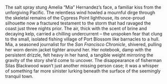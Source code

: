 The salt spray stung Amelia “Mia” Hernandez’s face, a familiar kiss from the unforgiving Pacific.  The relentless wind howled a mournful dirge through the skeletal remains of the Cypress Point lighthouse, its once-proud silhouette now a fractured testament to the storm that had ravaged the coast just three nights prior.  The air, thick with the scent of brine and decaying kelp, carried a chilling undercurrent – the unspoken fear that clung to the small, isolated fishing village of Port Blossom like barnacles to a hull.  Mia, a seasoned journalist for the *San Francisco Chronicle*, shivered, pulling her worn denim jacket tighter around her.  Her notebook, damp with the persistent drizzle, felt heavy in her hand, a tangible weight mirroring the gravity of the story she’d come to uncover. The disappearance of fisherman Silas Blackwood wasn’t just another missing person case; it was a whisper of something far more sinister lurking beneath the surface of the seemingly tranquil town.

